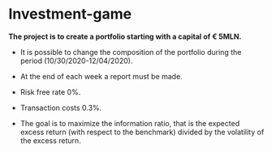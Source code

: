 # Investment-game

**The project is to create a portfolio starting with a capital of € 5MLN.**

* It is possible to change the composition of the portfolio during the period (10/30/2020-12/04/2020).

* At the end of each week a report must be made.

* Risk free rate 0%.

* Transaction costs 0.3%.

* The goal is to maximize the information ratio, that is the expected excess return (with respect to the benchmark) divided by the volatility of the excess return. 

